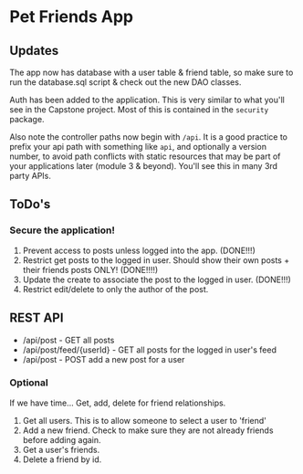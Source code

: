 # Pet Friends App


## Updates
The app now has database with a user table & friend table, so make sure to run the database.sql script & check out the new DAO classes.

Auth has been added to the application. This is very similar to what you'll see in the Capstone project. Most of this is contained in the `security` package.

Also note the controller paths now begin with `/api`. It is a good practice to prefix your api path with something like `api`, and optionally a version number, to avoid path conflicts with static resources that may be part of your applications later (module 3 & beyond). You'll see this in many 3rd party APIs.

## ToDo's 

### Secure the application! 
1. Prevent access to posts unless logged into the app. (DONE!!!)
2. Restrict get posts to the logged in user. Should show their own posts + their friends posts ONLY! (DONE!!!!)
3. Update the create to associate the post to the logged in user. (DONE!!!)
4. Restrict edit/delete to only the author of the post.

## REST API 

- /api/post - GET all posts
- /api/post/feed/{userId} - GET all posts for the logged in user's feed
- /api/post - POST add a new post for a user


### Optional

If we have time...  Get, add, delete for friend relationships.

1. Get all users. This is to allow someone to select a user to 'friend'
2. Add a new friend. Check to make sure they are not already friends before adding again.
3. Get a user's friends.
4. Delete a friend by id. 
